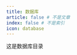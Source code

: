 ```yaml
---
title: 数据库
article: false # 不是文章
index: false # 不是索引
icon: database
---
```


这是数据库目录

<!-- 用于限制高度 -->
<div class="catalog-display-container">
  <Catalog base='/posts/sql' />
</div>